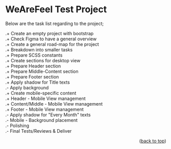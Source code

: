 <!-- CONTRIBUTING -->

## <h1>WeAreFeel Test Project</h1>

Below are the task list regarding to the project;

.+ Create an empty project with bootstrap <br />
.+ Check Figma to have a general overview <br />
.+ Create a general road-map for the project<br />
.+ Breakdown into smaller tasks<br />
.+ Prepare SCSS constants<br />
.+ Create sections for desktop view<br />
.+ Prepare Header section<br />
.+ Prepare Middle-Content section<br />
.+ Prepare Footer section<br />
.+ Apply shadow for Title texts<br />
.- Apply background<br />
.+ Create mobile-specific content<br />
.+ Header - Mobile View management<br />
.+ Content/Middle - Mobile View management<br />
.+ Footer - Mobile View management<br />
.- Apply shadow for "Every Month" texts<br />
.- Mobile - Background placement<br />
.- Polishing<br />
.- Final Tests/Reviews & Deliver<br />

<p align="right">(<a href="#top">back to top</a>)</p>

